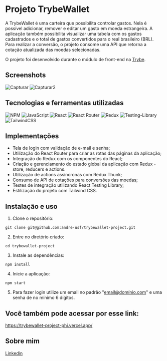 # Projeto TrybeWallet

A TrybeWallet é uma carteira que possibilita controlar gastos. Nela é possível adicionar, remover e editar um gasto em moeda estrangeira. A aplicação também possibilita visualizar uma tabela com os gastos cadastrados e o total de gastos convertidos para o real brasileiro (BRL). Para realizar a conversão, o projeto consome uma API que retorna a cotação atualizada das moedas selecionadas.

O projeto foi desenvolvido durante o módulo de front-end na [Trybe](https://www.betrybe.com/).

## Screenshots

![Capturar](https://user-images.githubusercontent.com/104278765/227392072-d4288b78-050e-44c1-97e9-aaff4bdd1720.PNG)
![Capturar2](https://user-images.githubusercontent.com/104278765/227393323-caa36337-e459-4e37-8024-017dc640421a.PNG)


## Tecnologias e ferramentas utilizadas 

![NPM](https://img.shields.io/badge/NPM-%23CB3837.svg?style=for-the-badge&logo=npm&logoColor=white)
![JavaScript](https://img.shields.io/badge/javascript-%23323330.svg?style=for-the-badge&logo=javascript&logoColor=%23F7DF1E)
![React](https://img.shields.io/badge/react-%2320232a.svg?style=for-the-badge&logo=react&logoColor=%2361DAFB)
![React Router](https://img.shields.io/badge/React_Router-CA4245?style=for-the-badge&logo=react-router&logoColor=white)
![Redux](https://img.shields.io/badge/redux-%23593d88.svg?style=for-the-badge&logo=redux&logoColor=white)
![Testing-Library](https://img.shields.io/badge/-TestingLibrary-%23E33332?style=for-the-badge&logo=testing-library&logoColor=white)
![TailwindCSS](https://img.shields.io/badge/tailwindcss-%2338B2AC.svg?style=for-the-badge&logo=tailwind-css&logoColor=white)

## Implementações

- Tela de login com validação de e-mail e senha;
- Utilização do React Router para criar as rotas das páginas da aplicação;
- Integração do Redux com os componentes do React;
- Criação e gerenciamento do estado global da aplicação com Redux - store, reducers e actions.
- Utilização de actions assíncronas com Redux Thunk;
- Consumo de API de cotações para conversões das moedas;
- Testes de integração utilizando React Testing Library;
- Estilização do projeto com Tailwind CSS.

## Instalação e uso

1. Clone o repositório:

```
git clone git@github.com:andre-usf/trybewallet-project.git
```

2. Entre no diretório criado:

```
cd trybewallet-project
```

3. Instale as dependências:

```
npm install
```

4. Inicie a aplicação:

```
npm start
```

5. Para fazer login utilize um email no padrão "email@domínio.com" e uma senha de no mínimo 6 dígitos.

## Você também pode acessar por esse link:

https://trybewallet-project-phi.vercel.app/

## Sobre mim

[Linkedin](https://www.linkedin.com/in/andrefretta/)

<!-- Olá, Tryber!
Esse é apenas um arquivo inicial para o README do seu projeto no qual você pode customizar e reutilizar todas as vezes que for executar o trybe-publisher.

Para deixá-lo com a sua cara, basta alterar o seguinte arquivo da sua máquina: ~/.student-repo-publisher/custom/_NEW_README.md

É essencial que você preencha esse documento por conta própria, ok?
Não deixe de usar nossas dicas de escrita de README de projetos, e deixe sua criatividade brilhar!
:warning: IMPORTANTE: você precisa deixar nítido:
- quais arquivos/pastas foram desenvolvidos por você; 
- quais arquivos/pastas foram desenvolvidos por outra pessoa estudante;
- quais arquivos/pastas foram desenvolvidos pela Trybe.
-->
